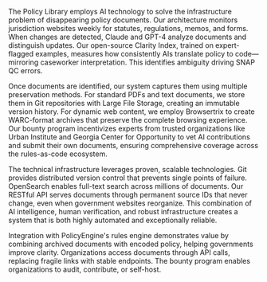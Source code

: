 The Policy Library employs AI technology to solve the infrastructure problem of disappearing policy documents. Our architecture monitors jurisdiction websites weekly for statutes, regulations, memos, and forms. When changes are detected, Claude and GPT-4 analyze documents and distinguish updates. Our open-source Clarity Index, trained on expert-flagged examples, measures how consistently AIs translate policy to code—mirroring caseworker interpretation. This identifies ambiguity driving SNAP QC errors.

Once documents are identified, our system captures them using multiple preservation methods. For standard PDFs and text documents, we store them in Git repositories with Large File Storage, creating an immutable version history. For dynamic web content, we employ Browsertrix to create WARC-format archives that preserve the complete browsing experience. Our bounty program incentivizes experts from trusted organizations like Urban Institute and Georgia Center for Opportunity to vet AI contributions and submit their own documents, ensuring comprehensive coverage across the rules-as-code ecosystem.

The technical infrastructure leverages proven, scalable technologies. Git provides distributed version control that prevents single points of failure. OpenSearch enables full-text search across millions of documents. Our RESTful API serves documents through permanent source IDs that never change, even when government websites reorganize. This combination of AI intelligence, human verification, and robust infrastructure creates a system that is both highly automated and exceptionally reliable.

Integration with PolicyEngine's rules engine demonstrates value by combining archived documents with encoded policy, helping governments improve clarity. Organizations access documents through API calls, replacing fragile links with stable endpoints. The bounty program enables organizations to audit, contribute, or self-host.
